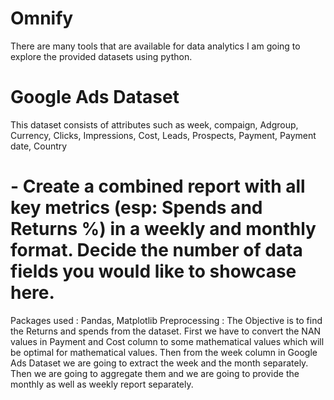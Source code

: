 # Omnify
There are many tools that are available for data analytics I am going to explore the provided datasets using python.
# Google Ads Dataset
This dataset consists of attributes such as week, compaign, Adgroup, Currency, Clicks, Impressions, Cost, Leads, Prospects, Payment, Payment date, Country
# - Create a combined report with all key metrics (esp: Spends and Returns %) in a weekly and monthly format. Decide the number of data fields you would like to showcase here.
Packages used : Pandas, Matplotlib
Preprocessing : The Objective is to find the Returns and spends from the dataset. First we have to convert the NAN values in Payment and Cost column to some mathematical values which will be optimal for mathematical values. Then from the week column in Google Ads Dataset we are going to extract the week and the month separately. Then we are going to aggregate them and we are going to provide the monthly as well as weekly report separately.
